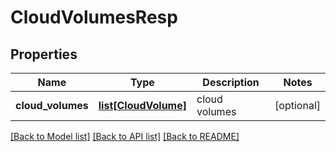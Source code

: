 # CloudVolumesResp

## Properties
Name | Type | Description | Notes
------------ | ------------- | ------------- | -------------
**cloud_volumes** | [**list[CloudVolume]**](CloudVolume.md) | cloud volumes | [optional] 

[[Back to Model list]](../README.md#documentation-for-models) [[Back to API list]](../README.md#documentation-for-api-endpoints) [[Back to README]](../README.md)


